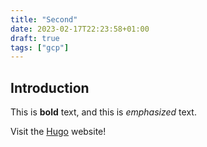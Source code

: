 ```yaml
---
title: "Second"
date: 2023-02-17T22:23:58+01:00
draft: true
tags: ["gcp"]
---
```


## Introduction

This is **bold** text, and this is *emphasized* text.

Visit the [Hugo](https://gohugo.io) website!